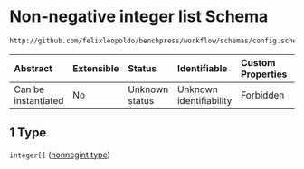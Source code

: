 # Non-negative integer list Schema

```txt
http://github.com/felixleopoldo/benchpress/workflow/schemas/config.schema.json#/definitions/flexnonnegint/anyOf/1
```



| Abstract            | Extensible | Status         | Identifiable            | Custom Properties | Additional Properties | Access Restrictions | Defined In                                                       |
| :------------------ | :--------- | :------------- | :---------------------- | :---------------- | :-------------------- | :------------------ | :--------------------------------------------------------------- |
| Can be instantiated | No         | Unknown status | Unknown identifiability | Forbidden         | Allowed               | none                | [config.schema.json*](config.schema.json "open original schema") |

## 1 Type

`integer[]` ([nonnegint type](config-definitions-nonnegint-type.md))
